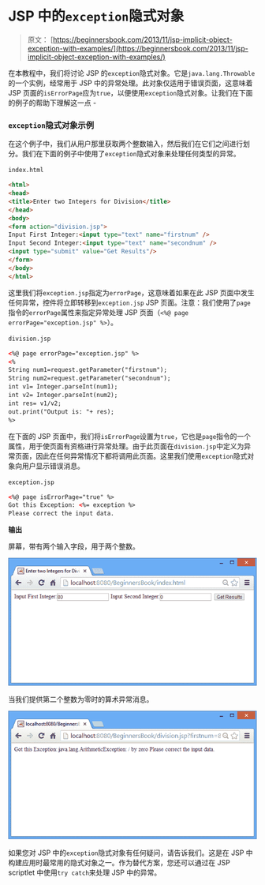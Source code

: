 # JSP 中的`exception`隐式对象

> 原文： [https://beginnersbook.com/2013/11/jsp-implicit-object-exception-with-examples/](https://beginnersbook.com/2013/11/jsp-implicit-object-exception-with-examples/)

在本教程中，我们将讨论 JSP 的`exception`隐式对象。它是`java.lang.Throwable`的一个实例，经常用于 JSP 中的异常处理。此对象仅适用于错误页面，这意味着 JSP 页面的`isErrorPage`应为`true`，以便使用`exception`隐式对象。让我们在下面的例子的帮助下理解这一点 -

### `exception`隐式对象示例

在这个例子中，我们从用户那里获取两个整数输入，然后我们在它们之间进行划分。我们在下面的例子中使用了`exception`隐式对象来处理任何类型的异常。

`index.html`

```html
<html>
<head>
<title>Enter two Integers for Division</title>
</head>
<body>
<form action="division.jsp"> 
Input First Integer:<input type="text" name="firstnum" />
Input Second Integer:<input type="text" name="secondnum" /> 
<input type="submit" value="Get Results"/> 
</form>
</body>
</html>
```

这里我们将`exception.jsp`指定为`errorPage`，这意味着如果在此 JSP 页面中发生任何异常，控件将立即转移到`exception.jsp` JSP 页面。注意：我们使用了`page`指令的`errorPage`属性来指定异常处理 JSP 页面（`<%@ page errorPage="exception.jsp" %>`）。

`division.jsp`

```html
<%@ page errorPage="exception.jsp" %> 
<% 
String num1=request.getParameter("firstnum"); 
String num2=request.getParameter("secondnum"); 
int v1= Integer.parseInt(num1);
int v2= Integer.parseInt(num2);
int res= v1/v2;
out.print("Output is: "+ res);
%>
```

在下面的 JSP 页面中，我们将`isErrorPage`设置为`true`，它也是`page`指令的一个属性，用于使页面有资格进行异常处理。由于此页面在`division.jsp`中定义为异常页面，因此在任何异常情况下都将调用此页面。这里我们使用`exception`隐式对象向用户显示错误消息。

`exception.jsp`

```html
<%@ page isErrorPage="true" %> 
Got this Exception: <%= exception %> 
Please correct the input data.
```

**输出**

屏幕，带有两个输入字段，用于两个整数。

![inputPage](img/7965054e324d77ec7839986ddc91ec1d.jpg)

当我们提供第二个整数为零时的算术异常消息。

![exceptionPage](img/1dcec75b0e559850cdbcd7512a10a230.jpg)

如果您对 JSP 中的`exception`隐式对象有任何疑问，请告诉我们。这是在 JSP 中构建应用时最常用的隐式对象之一。作为替代方案，您还可以通过在 JSP scriptlet 中使用`try catch`来处理 JSP 中的异常。